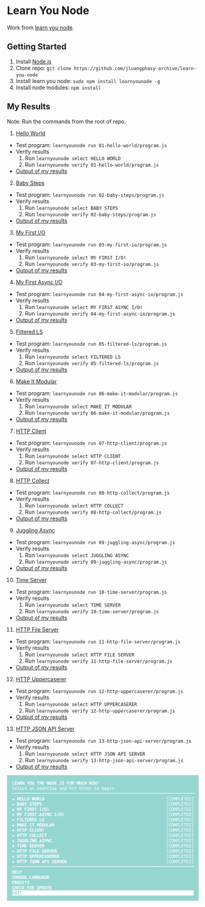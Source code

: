 # Learn You Node

Work from [learn you node](https://github.com/workshopper/learnyounode).

## Getting Started
1. Install [Node.js](http://nodejs.org)
2. Clone repo: `git clone https://github.com/jluangphasy-archive/learn-you-node`
3. Install learn you node: `sudo npm install learnyounode -g`
4. Install node modules: `npm install`

## My Results

Note: Run the commands from the root of repo.

1. [Hello World](01-hello-world)
  - Test program: `learnyounode run 01-hello-world/program.js`
  - Verify results
    1. Run `learnyounode select HELLO WORLD`
    2. Run `learnyounode verify 01-hello-world/program.js`
  - [Output of my results](01-hello-world/results.txt)
2. [Baby Steps](02-baby-steps)
  - Test program: `learnyounode run 02-baby-steps/program.js`
  - Verify results
    1. Run `learnyounode select BABY STEPS`
    2. Run `learnyounode verify 02-baby-steps/program.js`
  - [Output of my results](02-baby-steps/results.txt)
3. [My First I/O](03-my-first-io)
  - Test program: `learnyounode run 03-my-first-io/program.js`
  - Verify results
    1. Run `learnyounode select MY FIRST I/O!`
    2. Run `learnyounode verify 03-my-first-io/program.js`
  - [Output of my results](03-my-first-io/results.txt)
4. [My First Async I/O](04-my-first-async-io)
  - Test program: `learnyounode run 04-my-first-async-io/program.js`
  - Verify results
    1. Run `learnyounode select MY FIRST ASYNC I/O!`
    2. Run `learnyounode verify 04-my-first-async-io/program.js`
  - [Output of my results](04-my-first-async-io/results.txt)
5. [Filtered LS](05-filtered-ls)
  - Test program: `learnyounode run 05-filtered-ls/program.js`
  - Verify results
    1. Run `learnyounode select FILTERED LS`
    2. Run `learnyounode verify 05-filtered-ls/program.js`
  - [Output of my results](05-filtered-ls/results.txt)
6. [Make It Modular](06-make-it-modular)
  - Test program: `learnyounode run 06-make-it-modular/program.js`
  - Verify results
    1. Run `learnyounode select MAKE IT MODULAR`
    2. Run `learnyounode verify 06-make-it-modular/program.js`
  - [Output of my results](06-make-it-modular/results.txt)
7. [HTTP Client](07-http-client)
  - Test program: `learnyounode run 07-http-client/program.js`
  - Verify results
    1. Run `learnyounode select HTTP CLIENT`
    2. Run `learnyounode verify 07-http-client/program.js`
  - [Output of my results](07-http-client/results.txt)
8. [HTTP Collect](08-http-collect)
  - Test program: `learnyounode run 08-http-collect/program.js`
  - Verify results
    1. Run `learnyounode select HTTP COLLECT`
    2. Run `learnyounode verify 08-http-collect/program.js`
  - [Output of my results](08-http-collect/results.txt)
9. [Juggling Async](09-juggling-async)
  - Test program: `learnyounode run 09-juggling-async/program.js`
  - Verify results
    1. Run `learnyounode select JUGGLING ASYNC`
    2. Run `learnyounode verify 09-juggling-async/program.js`
  - [Output of my results](09-juggling-async/results.txt)
10. [Time Server](10-time-server)
  - Test program: `learnyounode run 10-time-server/program.js`
  - Verify results
    1. Run `learnyounode select TIME SERVER`
    2. Run `learnyounode verify 10-time-server/program.js`
  - [Output of my results](10-time-server/results.txt)
11. [HTTP File Server](11-http-file-server)
  - Test program: `learnyounode run 11-http-file-server/program.js`
  - Verify results
    1. Run `learnyounode select HTTP FILE SERVER`
    2. Run `learnyounode verify 11-http-file-server/program.js`
  - [Output of my results](11-http-file-server/results.txt)
12. [HTTP Uppercaserer](12-http-uppercaserer)
  - Test program: `learnyounode run 12-http-uppercaserer/program.js`
  - Verify results
    1. Run `learnyounode select HTTP UPPERCASERER`
    2. Run `learnyounode verify 12-http-uppercaserer/program.js`
  - [Output of my results](12-http-uppercaserer/results.txt)
13. [HTTP JSON API Server](13-http-json-api-server)
  - Test program: `learnyounode run 13-http-json-api-server/program.js`
  - Verify results
    1. Run `learnyounode select HTTP JSON API SERVER`
    2. Run `learnyounode verify 13-http-json-api-server/program.js`
  - [Output of my results](13-http-json-api-server/results.txt)

![Screen Shot of Learn You Node Completed Tasks](images/screen-shot.png)
